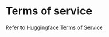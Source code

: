 # Terms of service

Refer to [Huggingface Terms of Service](https://huggingface.co/terms-of-service)
